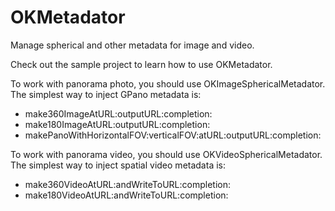 # OKMetadator
Manage spherical and other metadata for image and video.

Check out the sample project to learn how to use OKMetadator.

To work with panorama photo, you should use OKImageSphericalMetadator.
The simplest way to inject GPano metadata is:
- make360ImageAtURL:outputURL:completion:
- make180ImageAtURL:outputURL:completion:
- makePanoWithHorizontalFOV:verticalFOV:atURL:outputURL:completion:

To work with panorama video, you  should use OKVideoSphericalMetadator.
The simplest way to inject spatial video metadata is:
- make360VideoAtURL:andWriteToURL:completion:
- make180VideoAtURL:andWriteToURL:completion:
